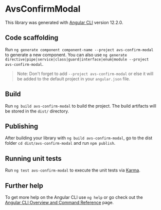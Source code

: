 # AvsConfirmModal

This library was generated with [Angular CLI](https://github.com/angular/angular-cli) version 12.2.0.

## Code scaffolding

Run `ng generate component component-name --project avs-confirm-modal` to generate a new component. You can also use `ng generate directive|pipe|service|class|guard|interface|enum|module --project avs-confirm-modal`.
> Note: Don't forget to add `--project avs-confirm-modal` or else it will be added to the default project in your `angular.json` file. 

## Build

Run `ng build avs-confirm-modal` to build the project. The build artifacts will be stored in the `dist/` directory.

## Publishing

After building your library with `ng build avs-confirm-modal`, go to the dist folder `cd dist/avs-confirm-modal` and run `npm publish`.

## Running unit tests

Run `ng test avs-confirm-modal` to execute the unit tests via [Karma](https://karma-runner.github.io).

## Further help

To get more help on the Angular CLI use `ng help` or go check out the [Angular CLI Overview and Command Reference](https://angular.io/cli) page.
